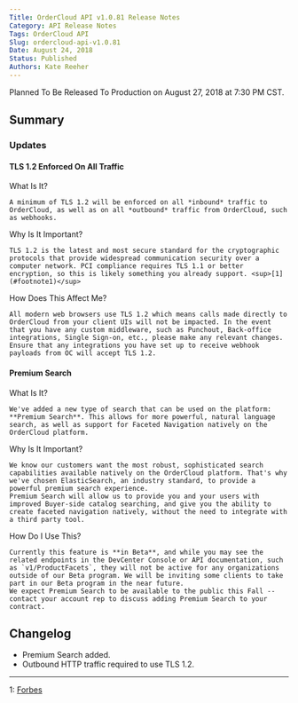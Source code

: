 ```yaml
---
Title: OrderCloud API v1.0.81 Release Notes
Category: API Release Notes
Tags: OrderCloud API
Slug: ordercloud-api-v1.0.81
Date: August 24, 2018
Status: Published
Authors: Kate Reeher
---
```

Planned To Be Released To Production on August 27, 2018 at 7:30 PM CST.

## Summary

### Updates

#### TLS 1.2 Enforced On All Traffic

What Is It?

    A minimum of TLS 1.2 will be enforced on all *inbound* traffic to OrderCloud, as well as on all *outbound* traffic from OrderCloud, such as webhooks.
    
Why Is It Important?

    TLS 1.2 is the latest and most secure standard for the cryptographic protocols that provide widespread communication security over a computer network. PCI compliance requires TLS 1.1 or better encryption, so this is likely something you already support. <sup>[1](#footnote1)</sup>

How Does This Affect Me?

    All modern web browsers use TLS 1.2 which means calls made directly to OrderCloud from your client UIs will not be impacted. In the event that you have any custom middleware, such as Punchout, Back-office integrations, Single Sign-on, etc., please make any relevant changes. Ensure that any integrations you have set up to receive webhook payloads from OC will accept TLS 1.2.

#### Premium Search

What Is It?

    We've added a new type of search that can be used on the platform: **Premium Search**. This allows for more powerful, natural language search, as well as support for Faceted Navigation natively on the OrderCloud platform. 
    
Why Is It Important?

    We know our customers want the most robust, sophisticated search capabilities available natively on the OrderCloud platform. That's why we've chosen ElasticSearch, an industry standard, to provide a powerful premium search experience. 
    Premium Search will allow us to provide you and your users with improved Buyer-side catalog searching, and give you the ability to create faceted navigation natively, without the need to integrate with a third party tool.

How Do I Use This?

    Currently this feature is **in Beta**, and while you may see the related endpoints in the DevCenter Console or API documentation, such as `v1/ProductFacets`, they will not be active for any organizations outside of our Beta program. We will be inviting some clients to take part in our Beta program in the near future. 
    We expect Premium Search to be available to the public this Fall -- contact your account rep to discuss adding Premium Search to your contract.

## Changelog

- Premium Search added.
- Outbound HTTP traffic required to use TLS 1.2.




---
<a name="footnote1">1</a>: [Forbes](https://www.forbes.com/sites/thesba/2018/05/30/changes-to-pci-compliance-are-coming-june-30-is-your-ecommerce-business-ready/#374005547408)